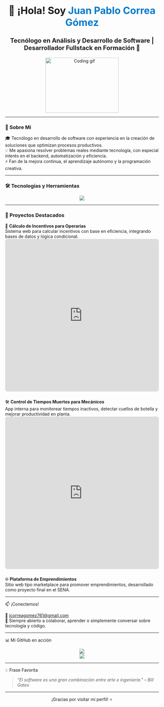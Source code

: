  
<h1 align="center" style="font-size: 32px;">👋 ¡Hola! Soy <span style='color:#007acc;'>Juan Pablo Correa Gómez</span></h1>
<h3 align="center" style="font-size: 20px;">Tecnólogo en Análisis y Desarrollo de Software | Desarrollador Fullstack en Formación 🚀</h3>

<p align="center">
  <img src="https://media.giphy.com/media/qgQUggAC3Pfv687qPC/giphy.gif" width="240" height="180" alt="Coding gif"/>
</p>

---

### 🌟 Sobre Mí

🎓 Tecnólogo en desarrollo de software con experiencia en la creación de soluciones que optimizan procesos productivos.  
💡 Me apasiona resolver problemas reales mediante tecnología, con especial interés en el backend, automatización y eficiencia.  
⚡ Fan de la mejora continua, el aprendizaje autónomo y la programación creativa.  

---

### 🛠️ Tecnologías y Herramientas

<p align="center">
  <img src="https://skillicons.dev/icons?i=html,css,js,php,java,python,mysql,git,github,vscode" />
</p>

---

### 🚀 Proyectos Destacados

🧮 **Cálculo de Incentivos para Operarias**  
Sistema web para calcular incentivos con base en eficiencia, integrando bases de datos y lógica condicional.
      <iframe src="https://chuoDBJLihod.github.io/incentivos/menu.html" width="100%" height="500px" style="border-radius: 8px; border: none; margin-bottom: 10px;"></iframe>

🛠️ **Control de Tiempos Muertos para Mecánicos**  
App interna para monitorear tiempos inactivos, detectar cuellos de botella y mejorar productividad en planta.
      <iframe src="https://chuodbjlihod.github.io/tiempos-muertos/inproduct_time/views/index.html" width="100%" height="500" style="border-radius: 8px; border: none; margin-bottom: 10px;"></iframe>

🌐 **Plataforma de Emprendimientos**  
Sitio web tipo marketplace para promover emprendimientos, desarrollado como proyecto final en el SENA.

---

 📫 ¡Conectemos!

📧 jcorreagomez761@gmail.com  
💬 Siempre abierto a colaborar, aprender o simplemente conversar sobre tecnología y código.

---

 📊 Mi GitHub en acción

<p align="center">
  <img src="https://github-readme-stats.vercel.app/api?username=chuoDBJLihod&show_icons=true&theme=tokyonight&count_private=true" />
  <br/>
  <img src="https://github-readme-streak-stats.herokuapp.com/?user=chuoDBJLihod&theme=tokyonight"/>
</p>

---

 💡 Frase Favorita

> *"El software es una gran combinación entre arte e ingeniería." – Bill Gates*

---

<p align="center">
  ¡Gracias por visitar mi perfil! ⭐
</p>

